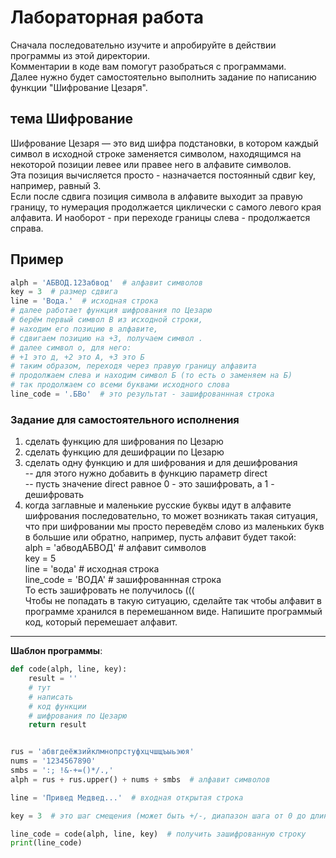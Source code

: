 # Лабораторная работа

Сначала последовательно изучите и апробируйте в действии программы из этой директории.  
Комментарии в коде вам помогут разобраться с программами.  
Далее нужно будет самостоятельно выполнить задание по написанию функции "Шифрование Цезаря".  

## тема Шифрование  

Шифрование Цезаря — это вид шифра подстановки, в котором каждый символ в исходной строке заменяется символом, находящимся на некоторой позиции левее или правее него в алфавите символов.  
Эта позиция вычисляется просто - назначается постоянный сдвиг key, например, равный 3.  
Если после сдвига позиция символа в алфавите выходит за правую границу, то нумерация продолжается циклически с самого левого края алфавита. И наоборот - при переходе границы слева - продолжается справа.  

## Пример  

```py
alph = 'АБВОД.123абвод'  # алфавит символов
key = 3  # размер сдвига
line = 'Вода.'  # исходная строка
# далее работает функция шифрования по Цезарю
# берём первый символ В из исходной строки,
# находим его позицию в алфавите, 
# сдвигаем позицию на +3, получаем символ . 
# далее символ о, для него:
# +1 это д, +2 это А, +3 это Б
# таким образом, переходя через правую границу алфавита
# продолжаем слева и находим символ Б (то есть о заменяем на Б)
# так продолжаем со всеми буквами исходного слова
line_code = '.БВо'  # это результат - зашифрованнная строка
```

### Задание для самостоятельного исполнения  

1) сделать функцию для шифрования по Цезарю  
2) сделать функцию для дешифрации по Цезарю  
3) сделать одну функцию и для шифрования и для дешифрования  
-- для этого нужно добавить в функцию параметр direct  
-- пусть значение direct равное 0 - это зашифровать, а 1 - дешифровать  
4) когда заглавные и маленькие русские буквы идут в алфавите шифрования последовательно, то может возникать такая ситуация, что при шифровании мы просто переведём слово из маленьких букв в большие или обратно, например, пусть алфавит будет такой:  
alph = 'абводАБВОД'  # алфавит символов  
key = 5  
line = 'вода'  # исходная строка  
line_code = 'ВОДА'  # зашифрованнная строка  
То есть зашифровать не получилось (((  
Чтобы не попадать в такую ситуацию, сделайте так чтобы алфавит в программе хранился в перемешанном виде. Напишите программый код, который перемешает алфавит.  
---  

**Шаблон программы**:  

```py
def code(alph, line, key):
    result = ''
    # тут
    # написать 
    # код функции
    # шифрования по Цезарю
    return result


rus = 'абвгдеёжзийклмнопрстуфхцчшщъыьэюя'
nums = '1234567890'
smbs = ':; !&-+=()*/.,'
alph = rus + rus.upper() + nums + smbs  # алфавит символов

line = 'Привед Медвед...'  # входная открытая строка

key = 3  # это шаг смещения (может быть +/-, диапазон шага от 0 до длины алфавита)

line_code = code(alph, line, key)  # получить зашифрованную строку
print(line_code)
```
